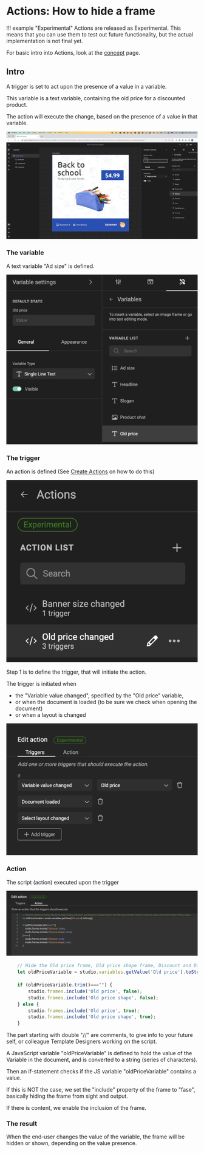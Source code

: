 # Actions: How to hide a frame

!!! example "Experimental"
    Actions are released as Experimental.
    This means that you can use them to test out future functionality, but the actual implementation is not final yet.

For basic intro into Actions, look at the [concept](/GraFx-Studio/concepts/actions/) page.

## Intro

A trigger is set to act upon the presence of a value in a variable.

This variable is a text variable, containing the old price for a discounted product.

The action will execute the change, based on the presence of a value in that variable.

![Movie](demo.gif)

### The variable

A text variable "Ad size" is defined.

![screenshot](variable.png)

### The trigger

An action is defined (See [Create Actions](/GraFx-Studio/guides/actions/create/) on how to do this)

![screenshot](action-definition.png)

Step 1 is to define the trigger, that will initiate the action.

The trigger is initiated when

- the "Variable value changed", specified by the "Old price" variable, 
- or when the document is loaded (to be sure we check when opening the document)
- or when a layout is changed

![screenshot](action-triggers.png)

### Action

The script (action) executed upon the trigger

![](action.png)

``` js
	// Hide the Old price frame, Old price shape frame, Discount and Discount shape frame if the Old price variable doesn't contain a value, show them when it has a value
	let oldPriceVariable = studio.variables.getValue('Old price').toString();

	if (oldPriceVariable.trim()==="") {
		studio.frames.include('Old price', false);
		studio.frames.include('Old price shape', false);
	} else {
		studio.frames.include('Old price', true);
		studio.frames.include('Old price shape', true);
	}
```

The part starting with double "//" are comments, to give info to your future self, or colleague Template Designers working on the script.

A JavaScript variable "oldPriceVariable" is defined to hold the value of the Variable in the document, and is converted to a string (series of characters).

Then an if-statement checks if the JS variable "oldPriceVariable" contains a value.

If this is NOT the case, we set the "include" property of the frame to "fase", basically hiding the frame from sight and output.

If there is content, we enable the inclusion of the frame.

### The result

When the end-user changes the value of the variable, the frame will be hidden or shown, depending on the value presence.